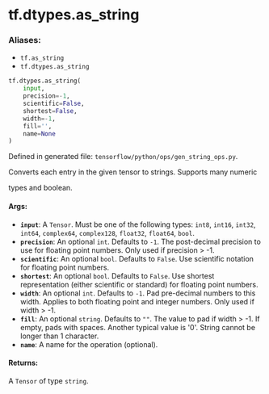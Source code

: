 <div itemscope itemtype="http://developers.google.com/ReferenceObject">
<meta itemprop="name" content="tf.dtypes.as_string" />
<meta itemprop="path" content="Stable" />
</div>

# tf.dtypes.as_string

### Aliases:

* `tf.as_string`
* `tf.dtypes.as_string`

``` python
tf.dtypes.as_string(
    input,
    precision=-1,
    scientific=False,
    shortest=False,
    width=-1,
    fill='',
    name=None
)
```



Defined in generated file: `tensorflow/python/ops/gen_string_ops.py`.

Converts each entry in the given tensor to strings.  Supports many numeric

types and boolean.

#### Args:

* <b>`input`</b>: A `Tensor`. Must be one of the following types: `int8`, `int16`, `int32`, `int64`, `complex64`, `complex128`, `float32`, `float64`, `bool`.
* <b>`precision`</b>: An optional `int`. Defaults to `-1`.
    The post-decimal precision to use for floating point numbers.
    Only used if precision > -1.
* <b>`scientific`</b>: An optional `bool`. Defaults to `False`.
    Use scientific notation for floating point numbers.
* <b>`shortest`</b>: An optional `bool`. Defaults to `False`.
    Use shortest representation (either scientific or standard) for
    floating point numbers.
* <b>`width`</b>: An optional `int`. Defaults to `-1`.
    Pad pre-decimal numbers to this width.
    Applies to both floating point and integer numbers.
    Only used if width > -1.
* <b>`fill`</b>: An optional `string`. Defaults to `""`.
    The value to pad if width > -1.  If empty, pads with spaces.
    Another typical value is '0'.  String cannot be longer than 1 character.
* <b>`name`</b>: A name for the operation (optional).


#### Returns:

A `Tensor` of type `string`.